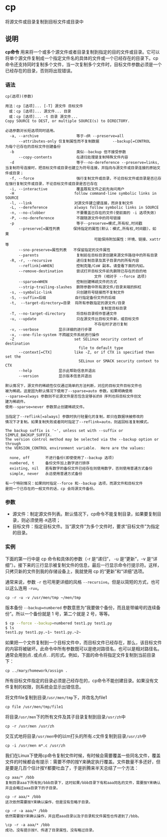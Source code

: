 cp
===

将源文件或目录复制到目标文件或目录中

## 说明

**cp命令** 用来将一个或多个源文件或者目录复制到指定的目的文件或目录。它可以将单个源文件复制成一个指定文件名的具体的文件或一个已经存在的目录下。cp命令还支持同时复制多个文件，当一次复制多个文件时，目标文件参数必须是一个已经存在的目录，否则将出现错误。

### 语法  

```
cp(选项)(参数)
```

  

```
用法：cp [选项]... [-T] 源文件 目标文件
　或：cp [选项]... 源文件... 目录
　或：cp [选项]... -t 目录 源文件...
Copy SOURCE to DEST, or multiple SOURCE(s) to DIRECTORY.

必选参数对长短选项同时适用。
  -a, --archive                 等于-dR --preserve=all
      --attributes-only 仅复制属性而不复制数据      --backup[=CONTROL        为每个已存在的目标文件创建备份
  -b                            类似--backup 但不接受参数
      --copy-contents           在递归处理是复制特殊文件内容
  -d                            等于--no-dereference --preserve=links,当复制符号连接时，把目标文件或目录也建立为符号连接，并指向与源文件或目录连接的原始文件或目录；
  -f, --force                   强行复制文件或目录，不论目标文件或目录是否已存在强行复制文件或目录，不论目标文件或目录是否已存在
  -i, --interactive             覆盖既有文件之前先询问用户
  -H                           follow command-line symbolic links in SOURCE
  -l, --link                   对源文件建立硬连接，而非复制文件
  -L, --dereference            always follow symbolic links in SOURCE
  -n, --no-clobber              不要覆盖已存在的文件(使前面的 -i 选项失效)
  -P, --no-dereference          不跟随源文件中的符号链接
  -p                            等于--preserve=模式,所有权,时间戳
      --preserve[=属性列表      保持指定的属性(默认：模式,所有权,时间戳)，如 果
                                        可能保持附加属性：环境、链接、xattr  等
      --sno-preserve=属性列表   不保留指定的文件属性
      --parents                 复制前在目标目录创建来源文件路径中的所有目录
  -R, -r, --recursive           递归复制目录及其子目录内的所有内容
      --reflink[=WHEN]          控制克隆/CoW 副本。请查看下面的内如。
      --remove-destination      尝试打开目标文件前先删除已存在的目的地
                                        文件 (相对于 --force 选项)
      --sparse=WHEN             控制创建稀疏文件的方式
      --strip-trailing-slashes  删除参数中所有源文件/目录末端的斜杠
  -s, --symbolic-link           只创建符号链接而不复制文件
  -S, --suffix=后缀             自行指定备份文件的后缀
  -t,  --target-directory=目录  将所有参数指定的源文件/目录
                                           复制至目标目录
  -T, --no-target-directory     将目标目录视作普通文件
  -u, --update                  只在源文件比目标文件新，或目标文件
                                        不存在时才进行复制
  -v, --verbose         显示详细的进行步骤
  -x, --one-file-system 不跨越文件系统进行操作
  -Z                           set SELinux security context of destination
                                 file to default type
      --context[=CTX]          like -Z, or if CTX is specified then set the
                                 SELinux or SMACK security context to CTX
      --help            显示此帮助信息并退出
      --version         显示版本信息并退出

默认情况下，源文件的稀疏性仅仅通过简单的方法判断，对应的目标文件目标文件也
被为稀疏。这是因为默认情况下使用了--sparse=auto 参数。如果明确使用
--sparse=always 参数则不论源文件是否包含足够长的0 序列也将目标文件创文
建为稀疏件。
使用--sparse=never 参数禁止创建稀疏文件。

当指定了--reflink[=always] 参数时执行轻量化的复制，即只在数据块被修改的
情况下才复制。如果复制失败或者同时指定了--reflink=auto，则返回标准复制模式。

The backup suffix is '~', unless set with --suffix or SIMPLE_BACKUP_SUFFIX.
The version control method may be selected via the --backup option or through
the VERSION_CONTROL environment variable.  Here are the values:

  none, off       不进行备份(即使使用了--backup 选项)
  numbered, t     备份文件加上数字进行排序
  existing, nil   若有数字的备份文件已经存在则使用数字，否则使用普通方式备份
  simple, never   永远使用普通方式备份

有一个特别情况：如果同时指定--force 和--backup 选项，而源文件和目标文件
是同一个已存在的一般文件的话，cp 会将源文件备份。
```

### 参数  

*   源文件：制定源文件列表。默认情况下，cp命令不能复制目录，如果要复制目录，则必须使用`-R`选项；
*   目标文件：指定目标文件。当“源文件”为多个文件时，要求“目标文件”为指定的目录。

### 实例  

下面的第一行中是 cp 命令和具体的参数（-r 是“递归”， -u 是“更新”，-v 是“详细”）。接下来的三行显示被复制文件的信息，最后一行显示命令行提示符。这样，只拷贝新的文件到我的存储设备上，我就使用 cp 的“更新”和“详细”选项。

通常来说，参数 `-r` 也可用更详细的风格 `--recursive`。但是以简短的方式，也可以这么连用 `-ruv`。

```
cp -r -u -v /usr/men/tmp ~/men/tmp
```

版本备份 `--backup=numbered` 参数意思为“我要做个备份，而且是带编号的连续备份”。所以一个备份就是 1 号，第二个就是 2 号，等等。

```bash
$ cp --force --backup=numbered test1.py test1.py
$ ls
test1.py test1.py.~1~ test1.py.~2~
```

如果把一个文件复制到一个目标文件中，而目标文件已经存在，那么，该目标文件的内容将被破坏。此命令中所有参数既可以是绝对路径名，也可以是相对路径名。通常会用到点`.`或点点`..`的形式。例如，下面的命令将指定文件复制到当前目录下：

```
cp ../mary/homework/assign .
```

所有目标文件指定的目录必须是己经存在的，cp命令不能创建目录。如果没有文件复制的权限，则系统会显示出错信息。

将文件file复制到目录`/usr/men/tmp`下，并改名为file1

```
cp file /usr/men/tmp/file1
```

将目录`/usr/men`下的所有文件及其子目录复制到目录`/usr/zh`中

```
cp -r /usr/men /usr/zh
```

交互式地将目录`/usr/men`中的以m打头的所有.c文件复制到目录`/usr/zh`中

```
cp -i /usr/men m*.c /usr/zh
```

我们在Linux下使用cp命令复制文件时候，有时候会需要覆盖一些同名文件，覆盖文件的时候都会有提示：需要不停的按Y来确定执行覆盖。文件数量不多还好，但是要是几百个估计按Y都要吐血了，于是折腾来半天总结了一个方法：

```
cp aaa/* /bbb
复制目录aaa下所有到/bbb目录下，这时如果/bbb目录下有和aaa同名的文件，需要按Y来确认并且会略过aaa目录下的子目录。

cp -r aaa/* /bbb
这次依然需要按Y来确认操作，但是没有忽略子目录。

cp -r -a aaa/* /bbb
依然需要按Y来确认操作，并且把aaa目录以及子目录和文件属性也传递到了/bbb。

\cp -r -a aaa/* /bbb
成功，没有提示按Y、传递了目录属性、没有略过目录。
```



